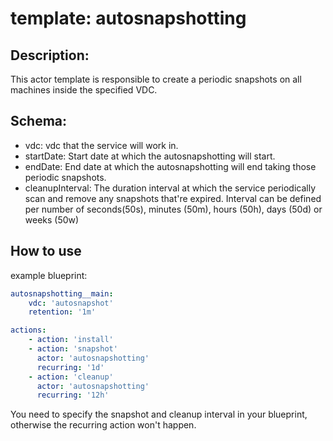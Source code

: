 # template: autosnapshotting

## Description:
This actor template is responsible to create a periodic snapshots on all machines inside the specified VDC.

## Schema:

- vdc: vdc that the service will work in.
- startDate: Start date at which the autosnapshotting will start.
- endDate: End date at which the autosnapshotting will end taking those periodic snapshots.
- cleanupInterval: The duration interval at which the service periodically scan and remove any snapshots that're expired. Interval can be defined per number of seconds(50s), minutes (50m), hours (50h), days (50d) or weeks (50w)


## How to use
example blueprint:
```yaml
autosnapshotting__main:
    vdc: 'autosnapshot'
    retention: '1m'

actions:
    - action: 'install'
    - action: 'snapshot'
      actor: 'autosnapshotting'
      recurring: '1d'
    - action: 'cleanup'
      actor: 'autosnapshotting'
      recurring: '12h'
```
You need to specify the snapshot and cleanup interval in your blueprint, otherwise the recurring action won't happen.

